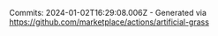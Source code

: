 Commits: 2024-01-02T16:29:08.006Z - Generated via https://github.com/marketplace/actions/artificial-grass
<br>
